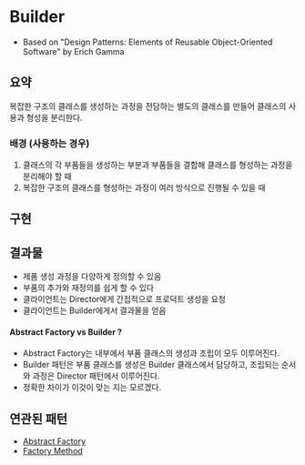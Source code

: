 # Builder
- Based on "Design Patterns: Elements of Reusable Object-Oriented Software" by Erich Gamma

## 요약
복잡한 구조의 클래스를 생성하는 과정을 전담하는 별도의 클래스를 만들어 클래스의 사용과 형성을 분리한다.

### 배경 (사용하는 경우)
1. 클래스의 각 부품들을 생성하는 부분과 부품들을 결합해 클래스를 형성하는 과정을 분리해야 할 때 
1. 복잡한 구조의 클래스를 형성하는 과정이 여러 방식으로 진행될 수 있을 때

## 구현


## 결과물
- 제품 생성 과정을 다양하게 정의할 수 있음
- 부품의 추가와 재정의를 쉽게 할 수 있다
- 클라이언트는 Director에게 간접적으로 프로덕트 생성을 요청
- 클라이언트는 Builder에게서 결과물을 얻음

#### Abstract Factory vs Builder ?
- Abstract Factory는 내부에서 부품 클래스의 생성과 조립이 모두 이루어진다.
- Builder 패턴은 부품 클래스를 생성은 Builder 클래스에서 담당하고, 조립되는 순서와 과정은 Director 패턴에서 이루어진다.
- 정확한 차이가 이것이 맞는 지는 모르겠다.

## 연관된 패턴
- [Abstract Factory](https://github.com/YaJaJoA/DesignPatternStudy/blob/main/AbstractFactory/leejunseo/README.md)
- [Factory Method](https://github.com/YaJaJoA/DesignPatternStudy/blob/main/FactoryMethod/leejunseo/README.md)
